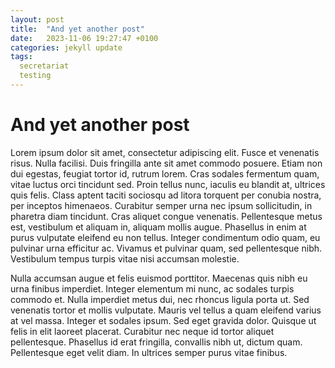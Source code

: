 ```yaml
---
layout: post
title:  "And yet another post"
date:   2023-11-06 19:27:47 +0100
categories: jekyll update
tags:
  secretariat
  testing
---
```


# And yet another post

Lorem ipsum dolor sit amet, consectetur adipiscing elit. Fusce et venenatis risus. Nulla facilisi. Duis fringilla ante sit amet commodo posuere. Etiam non dui egestas, feugiat tortor id, rutrum lorem. Cras sodales fermentum quam, vitae luctus orci tincidunt sed. Proin tellus nunc, iaculis eu blandit at, ultrices quis felis. Class aptent taciti sociosqu ad litora torquent per conubia nostra, per inceptos himenaeos. Curabitur semper urna nec ipsum sollicitudin, in pharetra diam tincidunt. Cras aliquet congue venenatis. Pellentesque metus est, vestibulum et aliquam in, aliquam mollis augue. Phasellus in enim at purus vulputate eleifend eu non tellus. Integer condimentum odio quam, eu pulvinar urna efficitur ac. Vivamus et pulvinar quam, sed pellentesque nibh. Vestibulum tempus turpis vitae nisi accumsan molestie.

Nulla accumsan augue et felis euismod porttitor. Maecenas quis nibh eu urna finibus imperdiet. Integer elementum mi nunc, ac sodales turpis commodo et. Nulla imperdiet metus dui, nec rhoncus ligula porta ut. Sed venenatis tortor et mollis vulputate. Mauris vel tellus a quam eleifend varius at vel massa. Integer et sodales ipsum. Sed eget gravida dolor. Quisque ut felis in elit laoreet placerat. Curabitur nec neque id tortor aliquet pellentesque. Phasellus id erat fringilla, convallis nibh ut, dictum quam. Pellentesque eget velit diam. In ultrices semper purus vitae finibus.
